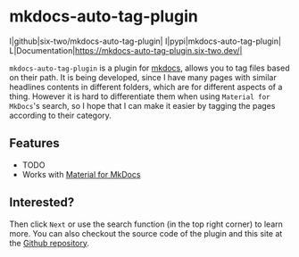 # mkdocs-auto-tag-plugin

I|github|six-two/mkdocs-auto-tag-plugin|
I|pypi|mkdocs-auto-tag-plugin|
L|Documentation|https://mkdocs-auto-tag-plugin.six-two.dev/|

`mkdocs-auto-tag-plugin` is a plugin for [mkdocs](https://www.mkdocs.org/), allows you to tag files based on their path.
It is being developed, since I have many pages with similar headlines contents in different folders, which are for different aspects of a thing.
However it is hard to differentiate them when using `Material for MkDocs`'s search, so I hope that I can make it easier by tagging the pages according to their category. 

## Features

- TODO
- Works with [Material for MkDocs](https://squidfunk.github.io/mkdocs-material/)

## Interested?

Then click `Next` or use the search function (in the top right corner) to learn more.
You can also checkout the source code of the plugin and this site at the [Github repository](https://github.com/six-two/mkdocs-auto-tag-plugin).
